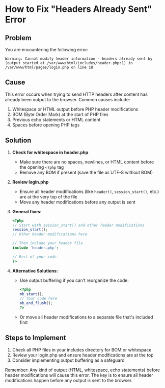 # How to Fix "Headers Already Sent" Error

## Problem
You are encountering the following error:
```
Warning: Cannot modify header information - headers already sent by (output started at /var/www/html/includes/header.php:1) in /var/www/html/pages/login.php on line 18
```

## Cause
This error occurs when trying to send HTTP headers after content has already been output to the browser. Common causes include:
1. Whitespace or HTML output before PHP header modifications
2. BOM (Byte Order Mark) at the start of PHP files
3. Previous echo statements or HTML content
4. Spaces before opening PHP tags

## Solution

1. **Check for whitespace in header.php**
   - Make sure there are no spaces, newlines, or HTML content before the opening `<?php` tag
   - Remove any BOM if present (save the file as UTF-8 without BOM)

2. **Review login.php**
   - Ensure all header modifications (like `header()`, `session_start()`, etc.) are at the very top of the file
   - Move any header modifications before any output is sent

3. **General fixes:**
   ```php
   <?php
   // Start with session_start() and other header modifications
   session_start();
   // Other header modifications here
   
   // Then include your header file
   include 'header.php';
   
   // Rest of your code
   ?>
   ```

4. **Alternative Solutions:**
   - Use output buffering if you can't reorganize the code:
     ```php
     <?php
     ob_start();
     // Your code here
     ob_end_flush();
     ?>
     ```
   - Or move all header modifications to a separate file that's included first

## Steps to Implement

1. Check all PHP files in your includes directory for BOM or whitespace
2. Review your login.php and ensure header modifications are at the top
3. Consider implementing output buffering as a safeguard

Remember: Any kind of output (HTML, whitespace, echo statements) before header modifications will cause this error. The key is to ensure all header modifications happen before any output is sent to the browser.